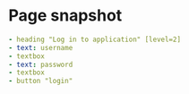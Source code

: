 # Page snapshot

```yaml
- heading "Log in to application" [level=2]
- text: username
- textbox
- text: password
- textbox
- button "login"
```